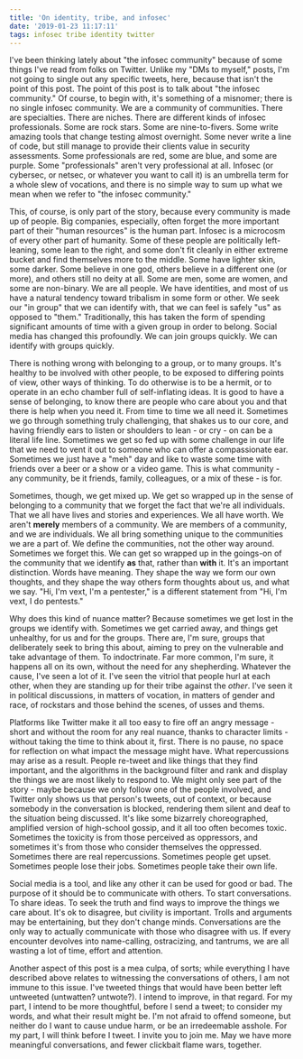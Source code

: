 ```yaml
---
title: 'On identity, tribe, and infosec'
date: '2019-01-23 11:17:11'
tags: infosec tribe identity twitter
---
```


I've been thinking lately about "the infosec community" because of some things I've read from folks on Twitter. Unlike my "DMs to myself," posts, I'm not going to single out any specific tweets, here, because that isn't the point of this post. The point of this post is to talk about "the infosec community." Of course, to begin with, it's something of a misnomer; there is no single infosec community. We are a community of communities. There are specialties. There are niches. There are different kinds of infosec professionals. Some are rock stars. Some are nine-to-fivers. Some write amazing tools that change testing almost overnight. Some never write a line of code, but still manage to provide their clients value in security assessments. Some professionals are red, some are blue, and some are purple. Some "professionals" aren't very professional at all. Infosec (or cybersec, or netsec, or whatever you want to call it) is an umbrella term for a whole slew of vocations, and there is no simple way to sum up what we mean when we refer to "the infosec community."

This, of course, is only part of the story, because every community is made up of people. Big companies, especially, often forget the more important part of their "human resources" is the human part. Infosec is a microcosm of every other part of humanity. Some of these people are politically left-leaning, some lean to the right, and some don't fit cleanly in either extreme bucket and find themselves more to the middle. Some have lighter skin, some darker. Some believe in one god, others believe in a different one (or more), and others still no deity at all. Some are men, some are women, and some are non-binary. We are all people. We have identities, and most of us have a natural tendency toward tribalism in some form or other. We seek our "in group" that we can identify with, that we can feel is safely "us" as opposed to "them." Traditionally, this has taken the form of spending significant amounts of time with a given group in order to belong. Social media has changed this profoundly. We can join groups quickly. We can identify with groups quickly.

There is nothing wrong with belonging to a group, or to many groups. It's healthy to be involved with other people, to be exposed to differing points of view, other ways of thinking. To do otherwise is to be a hermit, or to operate in an echo chamber full of self-inflating ideas. It is good to have a sense of belonging, to know there are people who care about you and that there is help when you need it. From time to time we all need it. Sometimes we go through something truly challenging, that shakes us to our core, and having friendly ears to listen or shoulders to lean - or cry - on can be a literal life line. Sometimes we get so fed up with some challenge in our life that we need to vent it out to someone who can offer a compassionate ear. Sometimes we just have a "meh" day and like to waste some time with friends over a beer or a show or a video game. This is what community - any community, be it friends, family, colleagues, or a mix of these - is for.

Sometimes, though, we get mixed up. We get so wrapped up in the sense of belonging to a community that we forget the fact that we're all individuals. That we all have lives and stories and experiences. We all have worth. We aren't **merely** members of a community. We are members of a community, and we are individuals. We all bring something unique to the communities we are a part of. We define the communities, not the other way around. Sometimes we forget this. We can get so wrapped up in the goings-on of the community that we identify **as** that, rather than **with** it. It's an important distinction. Words have meaning. They shape the way we form our own thoughts, and they shape the way others form thoughts about us, and what we say.
"Hi, I'm vext, I'm a pentester," is a different statement from "Hi, I'm vext, I do pentests."

Why does this kind of nuance matter? Because sometimes we get lost in the groups we identify with. Sometimes we get carried away, and things get unhealthy, for us and for the groups. There are, I'm sure, groups that deliberately seek to bring this about, aiming to prey on the vulnerable and take advantage of them. To indoctrinate. Far more common, I'm sure, it happens all on its own, without the need for any shepherding. Whatever the cause, I've seen a lot of it. I've seen the vitriol that people hurl at each other, when they are standing up for their tribe against the *other*. I've seen it in political discussions, in matters of vocation, in matters of gender and race, of rockstars and those behind the scenes, of usses and thems.

Platforms like Twitter make it all too easy to fire off an angry message - short and without the room for any real nuance, thanks to character limits - without taking the time to think about it, first. There is no pause, no space for reflection on what impact the message might have. What repercussions may arise as a result. People re-tweet and like things that they find important, and the algorithms in the background filter and rank and display the things we are most likely to respond to. We might only see part of the story - maybe because we only follow one of the people involved, and Twitter only shows us that person's tweets, out of context, or because somebody in the conversation is blocked, rendering them silent and deaf to the situation being discussed. It's like some bizarrely choreographed, amplified version of high-school gossip, and it all too often becomes toxic. Sometimes the toxicity is from those perceived as oppressors, and sometimes it's from those who consider themselves the oppressed. Sometimes there are real repercussions. Sometimes people get upset. Sometimes people lose their jobs. Sometimes people take their own life.

Social media is a tool, and like any other it can be used for good or bad. The purpose of it should be to communicate with others. To start conversations. To share ideas. To seek the truth and find ways to improve the things we care about. It's ok to disagree, but civility is important. Trolls and arguments may be entertaining, but they don't change minds. Conversations are the only way to actually communicate with those who disagree with us. If every encounter devolves into name-calling, ostracizing, and tantrums, we are all wasting a lot of time, effort and attention.

Another aspect of this post is a mea culpa, of sorts; while everything I have described above relates to witnessing the conversations of others, I am not immune to this issue. I've tweeted things that would have been better left untweeted (untwatten? untwote?). I intend to improve, in that regard. For my part, I intend to be more thoughtful, before I send a tweet; to consider my words, and what their result might be. I'm not afraid to offend someone, but neither do I want to cause undue harm, or be an irredeemable asshole. For my part, I will think before I tweet. I invite you to join me.
May we have more meaningful conversations, and fewer clickbait flame wars, together.
